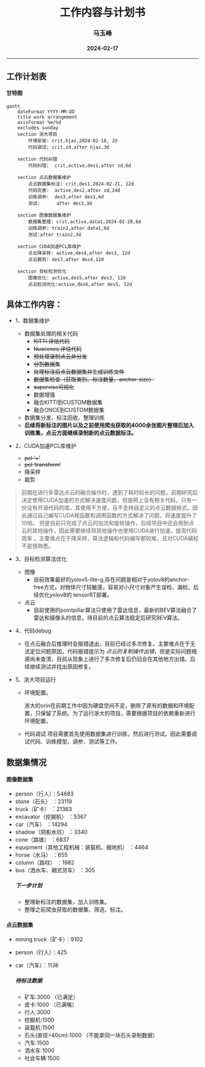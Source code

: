 # <div align ='center'> 工作内容与计划书 </div>
### <div align = "center"> 马玉峰 </div>
#### <div align = "center"> 2024-02-17 </div>
---

## 工作计划表

#### 甘特图
```mermaid
gantt
    dateFormat YYYY-MM-DD
    title work arrangement
    axisFormat %m/%d
    excludes sunday
    section 浙大项目
        环境安装: crit,hjaz,2024-02-18, 2d
        代码调试: crit,zd,after hjaz,3d

    section 代码纠错
        代码纠错:  crit,active,des1,after zd,6d
    
    section 点云数据集维护
        点云数据集标注: crit,des1,2024-02-21, 12d
        代码完善:  active,des2,after zd,24d
        训练调参:  des3,after des1,6d
        测试:      after des3,3d

    section 图像数据集维护    
        数据集整理: crit,active,data1,2024-02-20,6d
        训练调参: train2,after data1,6d
        测试:after train2,3d

    section CUDA加速PCL库维护
        点云降采样: active,des4,after des3, 12d
        点云裁剪: des7,after des4,12d

    section 目标检测优化
        图像优化: active,des5,after des3, 12d
        点云检测优化:active,des6,after des5, 12d

```


## 具体工作内容：

- 1、数据集维护
    - 数据集处理的相关代码 
        - ~~KITTI 评估代码~~
        - ~~Nuscenes 评估代码~~
        - ~~预处理录制点云并分发~~
        - ~~分割数据集~~
        - ~~处理标注后点云数据集并生成训练文件~~
        - ~~数据集检查（获取类别、标注数量、anchor-size）~~
        - ~~supervise可视化~~
        - 数据增强
        - 融合KITTI到CUSTOM数据集
        - 融合ONCE到CUSTOM数据集
    - 数据集分发、标注回收、整理训练
    - **后续将新标注的图片以及之前使用爬虫获取的4000余张图片整理后加入训练集，点云方面继续录制新的点云数据标注。**


- 2、CUDA加速PCL库维护
  
    - ~~pcl ‘+’~~
    - ~~pcl ‘transform’~~
    - 降采样
    - 裁剪
  
> 前期在进行多雷达点云的融合操作时，遇到了耗时较长的问题，前期研究后决定使用CUDA加速的方式解决速度问题，但是网上没有相关代码，只有一份没有开源代码的库，其使用不方便，且不支持自定义的点云数据格式。因此通过自己编写CUDA核函数和调用函数的方式解决了问题，将速度提升了10倍。
但是目前只完成了点云的加法和旋转操作，后续项目中还会用到点云的其他操作，因此需要继续将其他操作也使用CUDA进行加速，提高代码效率 。主要难点在于降采样，算法逻辑和代码编写都较难，且对CUDA编程不是很熟悉。 


- 3、目标检测算法优化
    - 图像
        - 目前效果最好的yolov5-lite-g,存在问题是相对于yolov8的anchor-free方式，对物体尺寸较敏感，容易对小尺寸对象产生误检、漏检。后续优化yolov8的 tensorRT部署。
    - 点云
        - 目前使用的pointpillar算法只使用了雷达信息，最新的BEV算法融合了雷达和摄像头的信息，待目前的点云算法稳定后研究BEV算法。
    

- 4、代码debug
    - 在点云融合后推理时会报错退出，目前已经过多次修复。主要难点在于无法定位问题原因，代码报错提示为 *点云的复制操作出错*，但是实际问题根源尚未查清，目前从现象上进行了多次修复后仍旧会在其他地方出错。后续继续测试并找出原因修复。


- 5、浙大项目运行
  - 环境配置。
    
    浙大的orin在前期工作中因为硬盘空间不足，删除了原有的数据和环境配置，只保留了系统。为了运行浙大的项目，需要根据项目的依赖重新进行环境配置。
  - 代码调试 
    项目需要首先使用数据集进行训练，然后进行测试。因此需要调试代码、训练模型、调参、测试等工作。
  
## <div align = 'left'>数据集情况</div>

#### 图像数据集

- person（行人）：54683
- stone（石头） ：23119
- truck（矿卡） ：21363
- excavator（挖掘机） ：5367
- car（汽车） ：14294
- shadow（阴影水坑） ：3340
- cone（路锥） ：6837
- equipment（其他工程机械：装载机、掘地机） ：4464
- horse（水马） ：655
- column（路柱） ：1982
- bus（洒水车、厢式货车） ：305
    ##### 下一步计划
    - 整理新标注的数据集，加入训练集。
    - 整理之前爬虫获取的数据集、筛选、标注。

#### 点云数据集

- mining truck（矿卡）：9102
- person（行人）：425
- car（汽车）：1136

    ##### 待标注数据
    - 矿车:3000 （已满足）
    - 皮卡:1000  （已满嘴）
    - 行人:3000  
    - 挖掘机:1500
    - 装载机:1500
    - 石头(直径>40cm):1000 （不能拿同一块石头录制数据）
    - 汽车:1500
    - 洒水车:1000
    - 社会车辆:1500




